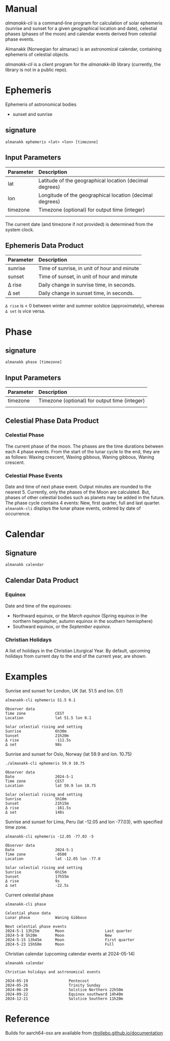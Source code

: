 # Manual

*almanakk-cli* is a command-line program for calculation of solar ephemeris (sunrise and sunset for a given geographical location and date), celestial phases (phases of the moon) and calendar events derived from celestial phase events. 

Almanakk (Norwegian for almanac) is an astronomical calendar, containing ephemeris of celestial objects.

*almanakk-cli* is a client program for the *almanakk-lib* library (currently, the library is not in a public repo). 

# Ephemeris

Ephemeris of astronomical bodies 

* sunset and sunrise

## signature

`almanakk ephemeris <lat> <lon> [timezone]`

## Input Parameters

| Parameter | Description                                              |
| :---      | :---                                                     |
| lat       | Latitude of the geographical location (decimal degrees)  |
| lon       | Longitude of the geographical location (decimal degrees) |
| timezone  | Timezone (optional) for output time (integer)            |
|           |                                                          |

The current date (and timezone if not provided) is determined from the system clock. 

## Ephemeris Data Product

| Parameter | Description                                 |
| :---      | :---                                        |
| sunrise   | Time of sunrise, in unit of hour and minute |
| sunset    | Time of sunset, in unit of hour and minute  |
| Δ rise    | Daily change in sunrise time, in seconds.   |
| Δ set     | Daily change in sunset time, in seconds.    |

`Δ rise` is < 0 between winter and summer solstice (approximately), whereas `Δ set` is vice versa.


# Phase

## signature

`almanakk phase [timezone]`

## Input Parameters

| Parameter | Description                                              |
| :---      | :---                                                     |
| timezone  | Timezone (optional) for output time (integer)            |
|           |                                                          |

## Celestial Phase Data Product

### Celestial Phase 

The current phase of the moon. The phases are the time durations between each 4 phase events. From the start of the lunar cycle to the end, they are as follows: 
Waxing crescent, Waxing gibbous, Waning gibbous, Waning crescent.

### Celestial Phase Events

Date and time of next phase event. Output minutes are rounded to the nearest 5.
Currently, only the phases of the Moon are calculated. But, phases of other celestial bodies such as planets may be added in the future.
The phase cycle contains 4 events:  New, first quarter, full and last quarter. `almanakk-cli` displays the lunar phase events, ordered by date of occurrence. 

# Calendar

## Signature

`almanakk calendar`

## Calendar Data Product

### Equinox

Date and time of the equinoxes:

* Northward equinox, or the *March equinox* (Spring equinox in the northern hepmispher, autumn equinox in the southern hemisphere)
* Southward equinox, or the *September equinox*.

### Christian Holidays

A list of holidays in the Christian Liturgical Year. By default, upcoming holidays from current day to the end of the current year, are shown. 


# Examples

Sunrise and sunset for London, UK (lat. 51.5 and lon. 0.1)

    almanakk-cli ephemeris 51.5 0.1

    Observer data
    Time zone             CEST                
    Location              lat 51.5 lon 0.1    

    Solar celestial rising and setting
    Sunrise               6h30m               
    Sunset                21h20m              
    Δ rise                -111.5s             
    Δ set                 98s 

Sunrise and sunset for Oslo, Norway (lat 59.9 and lon. 10.75)

    ./almanakk-cli ephemeris 59.9 10.75

    Observer data
    Date                  2024-5-1            
    Time zone             CEST                
    Location              lat 59.9 lon 10.75  

    Solar celestial rising and setting
    Sunrise               5h10m               
    Sunset                21h15m              
    Δ rise                -161.5s             
    Δ set                 148s  

Sunrise and sunset for  Lima, Peru (lat -12.05 and lon -77.03), with specified time zone. 

    almanakk-cli ephemeris -12.05 -77.03 -5
        
    Observer data
    Date                  2024-5-1            
    Time zone             -0500               
    Location              lat -12.05 lon -77.0

    Solar celestial rising and setting
    Sunrise               6h15m               
    Sunset                17h55m              
    Δ rise                9s                  
    Δ set                 -22.5s   

Current celestial phase

    almanakk-cli phase

    Celestial phase data
    Lunar phase           Waning Gibbous      

    Next celestial phase events
    2024-5-1 13h25m       Moon                  Last quarter        
    2024-5-8 5h20m        Moon                  New                 
    2024-5-15 13h45m      Moon                  First quarter       
    2024-5-23 15h50m      Moon                  Full

Christian calendar (upcoming calendar events at 2024-05-14)

    almanakk calendar

    Christian holidays and astronomical events   

    2024-05-19                  Pentecost
    2024-05-26                  Trinity Sunday
    2024-06-20                  Solstice Northern 22h50m    
    2024-09-22                  Equinox southward 14h40m    
    2024-12-21                  Solstice Southern 11h20m 

# Reference

Builds for aarch64-osx are available from [rtrollebo.github.io/documentation](https://rtrollebo.github.io/documentation/)



